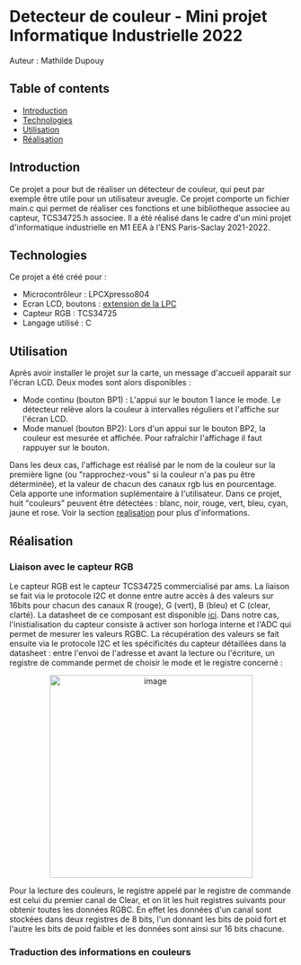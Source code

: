 # Detecteur de couleur - Mini projet Informatique Industrielle 2022
Auteur : Mathilde Dupouy
## Table of contents
* [Introduction](#introduction)
* [Technologies](#technologies)
* [Utilisation](#utilisation)
* [Réalisation](#réalisation)

## Introduction
Ce projet a pour but de réaliser un détecteur de couleur, qui peut par exemple être utile pour un utilisateur aveugle.
Ce projet comporte un fichier main.c qui permet de réaliser ces fonctions et une bibliotheque associee au capteur, TCS34725.h associee.
Il a été réalisé dans le cadre d'un mini projet d'informatique industrielle en M1 EEA à l'ENS Paris-Saclay 2021-2022.
	
## Technologies
Ce projet a été créé pour :
* Microcontrôleur : LPCXpresso804
* Ecran LCD, boutons : [extension de la LPC](https://github.com/MathildeDupouy/MiniProjet_detecteurRGB/files/7829053/Schema_Extension_LPC804_v3.pdf)
* Capteur RGB : TCS34725
* Langage utilisé : C
	
## Utilisation
Après avoir installer le projet sur la carte, un message d'accueil apparait sur l'écran LCD. Deux modes sont alors disponibles :
* Mode continu (bouton BP1) : L'appui sur le bouton 1 lance le mode. Le détecteur relève alors la couleur à intervalles réguliers et l'affiche sur l'écran LCD.
* Mode manuel (bouton BP2): Lors d'un appui sur le bouton BP2, la couleur est mesurée et affichée. Pour rafraîchir l'affichage il faut rappuyer sur le bouton.

Dans les deux cas, l'affichage est réalisé par le nom de la couleur sur la première ligne (ou "rapprochez-vous" si la couleur n'a pas pu être déterminée), et la valeur de chacun des canaux rgb lus en pourcentage.  Cela apporte une information suplémentaire à l'utilisateur.
Dans ce projet, huit "couleurs" peuvent être détectées : blanc, noir, rouge, vert, bleu, cyan, jaune et rose. Voir la section [realisation](#realisation) pour plus d'informations.

## Réalisation
### Liaison avec le capteur RGB
Le capteur RGB est le capteur TCS34725 commercialisé par ams. La liaison se fait via le protocole I2C et donne entre autre accès à des valeurs sur 16bits pour chacun des canaux R (rouge), G (vert), B (bleu) et C (clear, clarté). La datasheet de ce composant est disponible [ici](https://github.com/MathildeDupouy/MiniProjet_detecteurRGB/files/7829053/TCS34725.pdf).
Dans notre cas, l'inistialisation du capteur consiste à activer son horloga interne et l'ADC qui permet de mesurer les valeurs RGBC.
La récupération des valeurs se fait ensuite via le protocole I2C et les spécificités du capteur détaillées dans la datasheet : entre l'envoi de l'adresse et avant la lecture ou l'écriture, un registre de commande permet de choisir le mode et le registre concerné :
<p align="center">
  <img width="361" alt="image" src="https://user-images.githubusercontent.com/82039222/148555989-f27e20a0-67e4-4e45-aeb0-ce40f7dc0dbd.png">
</p>
Pour la lecture des couleurs, le registre appelé par le registre de commande est celui du premier canal de Clear, et on lit les huit registres suivants pour obtenir toutes les données RGBC. En effet les données d'un canal sont stockées dans deux registres de 8 bits, l'un donnant les bits de poid fort et l'autre les bits de poid faible et les données sont ainsi sur 16 bits chacune.

### Traduction des informations en couleurs
 
